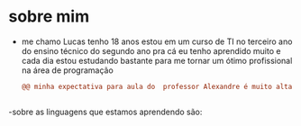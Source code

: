 # sobre mim
* me chamo Lucas tenho 18 anos estou em um curso de TI no terceiro ano do ensino técnico do segundo ano pra cá eu tenho aprendido muito e cada dia estou estudando bastante para me tornar um ótimo profissional na área de programação
  ```diff
  @@ minha expectativa para aula do  professor Alexandre é muito alta estamos aprendendo a linguagem mark down @@
  
  ```
   ``` diff
-sobre as linguagens que estamos aprendendo são:
 ```
